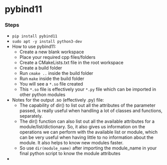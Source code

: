 # pybind11

### Steps
* `pip install pybind11`
* `sudo apt -y install python3-dev`
* How to use pybind11:
  * Create a new blank workspace
  * Place your required cpp files/folders
  * Create a CMakeLists.txt file in the root workspace
  * Create a build folder
  * Run `cmake ..` inside the build folder
  * Run `make` inside the build folder
  * You will see a `*.so` file created
  * This `*.so` file is effectively your `*.py` file which can be imported in other python modules
* Notes for the output .so (effectively .py) file:
  * The capability of dir() to list out all the attributes of the parameter passed, is really useful when handling a lot of classes and functions, separately.
  * The dir() function can also list out all the available attributes for a module/list/dictionary. So, it also gives us information on the operations we can perform with the available list or module, which can be very useful when having little to no information about the module. It also helps to know new modules faster. 
  * So use `dir(module_name)` after importing the module_name in your final python script to know the module attributes
* 